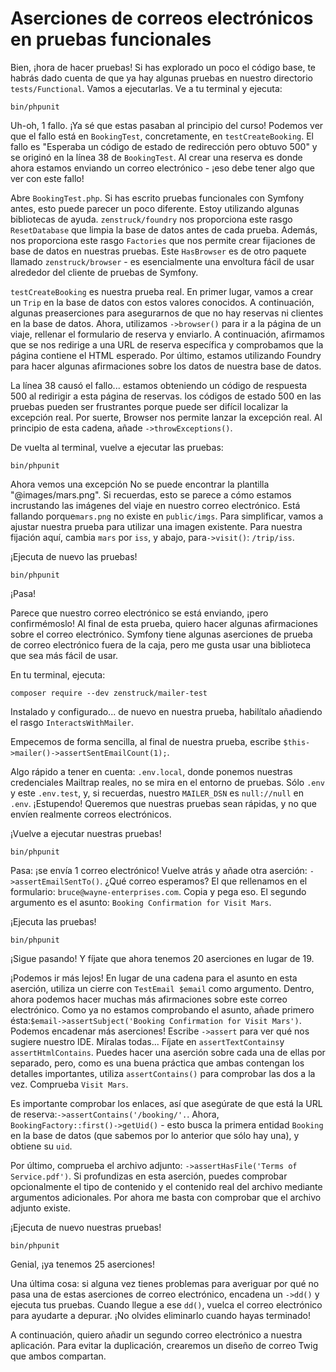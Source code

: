 # Aserciones de correos electrónicos en pruebas funcionales

Bien, ¡hora de hacer pruebas! Si has explorado un poco el código base, te habrás dado cuenta de que ya hay algunas pruebas en nuestro directorio `tests/Functional`. Vamos a ejecutarlas. Ve a tu terminal y ejecuta:

```terminal
bin/phpunit
```

Uh-oh, 1 fallo. ¡Ya sé que estas pasaban al principio del curso! Podemos ver que el fallo está en `BookingTest`, concretamente, en `testCreateBooking`. El fallo es "Esperaba un código de estado de redirección pero obtuvo 500" y se originó en la línea 38 de `BookingTest`. Al crear una reserva es donde ahora estamos enviando un correo electrónico - ¡eso debe tener algo que ver con este fallo!

Abre `BookingTest.php`. Si has escrito pruebas funcionales con Symfony antes, esto puede parecer un poco diferente. Estoy utilizando algunas bibliotecas de ayuda. `zenstruck/foundry` nos proporciona este rasgo `ResetDatabase` que limpia la base de datos antes de cada prueba. Además, nos proporciona este rasgo `Factories` que nos permite crear fijaciones de base de datos en nuestras pruebas. Este `HasBrowser` es de otro paquete llamado `zenstruck/browser` - es esencialmente una envoltura fácil de usar alrededor del cliente de pruebas de Symfony.

`testCreateBooking` es nuestra prueba real. En primer lugar, vamos a crear un `Trip` en la base de datos con estos valores conocidos. A continuación, algunas preaserciones para asegurarnos de que no hay reservas ni clientes en la base de datos. Ahora, utilizamos `->browser()` para ir a la página de un viaje, rellenar el formulario de reserva y enviarlo. A continuación, afirmamos que se nos redirige a una URL de reserva específica y comprobamos que la página contiene el HTML esperado. Por último, estamos utilizando Foundry para hacer algunas afirmaciones sobre los datos de nuestra base de datos.

La línea 38 causó el fallo... estamos obteniendo un código de respuesta 500 al redirigir a esta página de reservas. los códigos de estado 500 en las pruebas pueden ser frustrantes porque puede ser difícil localizar la excepción real. Por suerte, Browser nos permite lanzar la excepción real. Al principio de esta cadena, añade `->throwExceptions()`.

De vuelta al terminal, vuelve a ejecutar las pruebas:

```terminal-silent
bin/phpunit
```

Ahora vemos una excepción No se puede encontrar la plantilla "@images/mars.png". Si recuerdas, esto se parece a cómo estamos incrustando las imágenes del viaje en nuestro correo electrónico. Está fallando porque`mars.png` no existe en `public/imgs`. Para simplificar, vamos a ajustar nuestra prueba para utilizar una imagen existente. Para nuestra fijación aquí, cambia `mars` por `iss`, y abajo, para`->visit()`: `/trip/iss`.

¡Ejecuta de nuevo las pruebas!

```terminal-silent
bin/phpunit
```

¡Pasa!

Parece que nuestro correo electrónico se está enviando, ¡pero confirmémoslo! Al final de esta prueba, quiero hacer algunas afirmaciones sobre el correo electrónico. Symfony tiene algunas aserciones de prueba de correo electrónico fuera de la caja, pero me gusta usar una biblioteca que sea más fácil de usar.

En tu terminal, ejecuta:

```terminal
composer require --dev zenstruck/mailer-test
```

Instalado y configurado... de nuevo en nuestra prueba, habilítalo añadiendo el rasgo `InteractsWithMailer`.

Empecemos de forma sencilla, al final de nuestra prueba, escribe `$this->mailer()->assertSentEmailCount(1);`.

Algo rápido a tener en cuenta: `.env.local`, donde ponemos nuestras credenciales Mailtrap reales, no se mira en el entorno de pruebas. Sólo `.env` y este `.env.test`, y, si recuerdas, nuestro `MAILER_DSN` es `null://null` en `.env`. ¡Estupendo! Queremos que nuestras pruebas sean rápidas, y no que envíen realmente correos electrónicos.

¡Vuelve a ejecutar nuestras pruebas!

```terminal-silent
bin/phpunit
```

Pasa: ¡se envía 1 correo electrónico! Vuelve atrás y añade otra aserción: `->assertEmailSentTo()`. ¿Qué correo esperamos? El que rellenamos en el formulario: `bruce@wayne-enterprises.com`. Copia y pega eso. El segundo argumento es el asunto: `Booking Confirmation for Visit Mars`.

¡Ejecuta las pruebas!

```terminal-silent
bin/phpunit
```

¡Sigue pasando! Y fíjate que ahora tenemos 20 aserciones en lugar de 19.

¡Podemos ir más lejos! En lugar de una cadena para el asunto en esta aserción, utiliza un cierre con `TestEmail $email` como argumento. Dentro, ahora podemos hacer muchas más afirmaciones sobre este correo electrónico. Como ya no estamos comprobando el asunto, añade primero ésta:`$email->assertSubject('Booking Confirmation for Visit Mars')`. Podemos encadenar más aserciones! Escribe `->assert` para ver qué nos sugiere nuestro IDE. Míralas todas... Fíjate en `assertTextContains`y `assertHtmlContains`. Puedes hacer una aserción sobre cada una de ellas por separado, pero, como es una buena práctica que ambas contengan los detalles importantes, utiliza `assertContains()` para comprobar las dos a la vez. Comprueba `Visit Mars`.

Es importante comprobar los enlaces, así que asegúrate de que está la URL de reserva:`->assertContains('/booking/'.`. Ahora, `BookingFactory::first()->getUid()` - esto busca la primera entidad `Booking` en la base de datos (que sabemos por lo anterior que sólo hay una), y obtiene su `uid`.

Por último, comprueba el archivo adjunto: `->assertHasFile('Terms of Service.pdf')`. Si profundizas en esta aserción, puedes comprobar opcionalmente el tipo de contenido y el contenido real del archivo mediante argumentos adicionales. Por ahora me basta con comprobar que el archivo adjunto existe.

¡Ejecuta de nuevo nuestras pruebas!

```terminal-silent
bin/phpunit
```

Genial, ¡ya tenemos 25 aserciones!

Una última cosa: si alguna vez tienes problemas para averiguar por qué no pasa una de estas aserciones de correo electrónico, encadena un `->dd()` y ejecuta tus pruebas. Cuando llegue a ese `dd()`, vuelca el correo electrónico para ayudarte a depurar. ¡No olvides eliminarlo cuando hayas terminado!

A continuación, quiero añadir un segundo correo electrónico a nuestra aplicación. Para evitar la duplicación, crearemos un diseño de correo Twig que ambos compartan.
